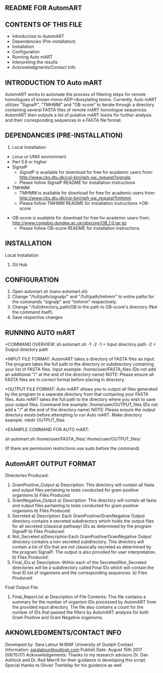 README FOR AutomART 
------------------------------------------------------------------------------------------------------------------------------------------------------------------------------------------------------

CONTENTS OF THIS FILE
------------------------------------------------------------------------------------------------------------------------------------------------------------------------------------------------------
- Introduction to AutomART
- Dependencies (Pre-installation)
- Installation
- Configuration
- Running Auto mART
- Interpreting the results 
- Acknowledgments/Contact Info

INTRODUCTION TO Auto mART
------------------------------------------------------------------------------------------------------------------------------------------------------------------------------------------------------
AutomART works to automate the process of filtering steps for remote homologues of known mono-ADP-ribosylating toxins. Currently, Auto mART utilizes "SignalP", "TMHMM" and "OB-score" to iterate through a directory containing several FASTA files of remote mART homologue sequences. AutomART then outputs a list of putative mART toxins for further analysis and their corresponding sequences in a FASTA file format. 

DEPENDANCIES (PRE-INSTALLATION)
------------------------------------------------------------------------------------------------------------------------------------------------------------------------------------------------------
1) Local Installation
* Linux or UNIX environment
* Perl 5.6 or higher
* SignalP
	- SignalP is available for download for free for academic users from: http://www.cbs.dtu.dk/cgi-bin/nph-sw_request?signalp
	- Please follow SignalP README for installation instructions
* TMHMM
	- TMHMM is available for download for free for academic users from: http://www.cbs.dtu.dk/cgi-bin/nph-sw_request?tmhmm
	- Please follow TMHMM README for installation instructions
*OB-score 
- OB-score is available for download for free for academic users from: http://www.compbio.dundee.ac.uk/obscore/OB_1.0.tar.gz
	- Please follow OB-score README for installation instructions

INSTALLATION
------------------------------------------------------------------------------------------------------------------------------------------------------------------------------------------------------
Local Installation 
1) Git Hub




CONFIGURATION
------------------------------------------------------------------------------------------------------------------------------------------------------------------------------------------------------
1) Open automart.sh (nano automart.sh)
2) Change "/full/path/signalp/" and "/full/path/tmhmm" to entire paths for the commands "signalp" and "tmhmm" respectively.
3) Change "/full/directory_path/OB to the path to OB-score's directory (Not the command itself).
4) Save respective changes

RUNNING AUTO mART 
------------------------------------------------------------------------------------------------------------------------------------------------------------------------------------------------------
*COMMAND OVERVIEW:
sh automart.sh -1 -2
-1 = Input directory path
-2 = Output directory path

*INPUT FILE FORMAT: 
AutomART takes a directory of FASTA files as input. 
The program takes the full path to the directory or subdirectory containing your list of FASTA files.
Input example: /home/user/FASTA_files (Do not add an additional "/" at the end of the directory name)
NOTE: Please ensure all FASTA files are in correct format before placing in directory. 

*OUTPUT FILE FORMAT:
Auto mART allows you to output all files generated by the program to a seperate directory from that containing your FASTA files. 
Auto mART takes the full path to the directory where you wish to save your output files. 
Command line example: /home/user/OUTPUT_files (Do not add a "/" at the end of the directory name)
NOTE: Please ensure the output directory exists before attempting to run Auto mART.
Make directory example: mkdir OUTPUT_files 

*EXAMPLE COMMAND FOR AUTO mART:

sh automart.sh /home/user/FASTA_files/ /home/user/OUTPUT_files/

(If there are permission restrictions use sudo before the command)

AutomART OUTPUT FORMAT
------------------------------------------------------------------------------------------------------------------------------------------------------------------------------------------------------
Directories Produced:
1) GramPositive_Output
	a) Description: This directory will contain all fasta and output files pertaining to tests conducted for gram positive organisms
	b) Files Produced:
2) GramNegative_Output
	a) Description: This directory will contain all fasta and output files pertaining to tests conducted for gram positive organisms
	b) Files Produced:
3) Secreted
	a) Description: Each GramPositive/GramNegative Output directory contains a secreted subdirectory which holds the output files for all secreted (classical pathway) IDs as determined by the 		program SignalP
	b) Files Produced:
4) Not_Secreted
	a)Description:Each GramPositive/GramNegative Output directory contains a non secreted subdirectory. This directory will contain a list of IDs that are not classically secreted as
	determined by the program SignalP. The output is also provided for user interpretation.
	b) Files Produced:
5) Final_IDs
	a) Description: Within each of the Secreted/Not_Secreted directories will be a subdirectory called Final IDs which will contain the final ID list of organisms and the corresponding sequences.
	b) Files Produced:

Final Output File:
1) Final_Report.txt
	a) Description of File Contents: This file contains a summary for the number of organism IDs processed by AutomART from the provided input directory. The file also contains a count for the number 		of IDs that passed the filters by AutomART analysis for both Gram Positive and Gram Negative organisms.

AKNOWLEDGMENTS/CONTACT INFO
------------------------------------------------------------------------------------------------------------------------------------------------------------------------------------------------------
Developed by: Sara Latour M.BINF University of Guelph
Contact Information: saralatour@outlook.com
Publish Date: August 15th 2017 (08/15/17)
Acknowledgements:
Thanks to my research advisors Dr. Dan Ashlock and Dr. Rod Merrill for their guidance in developing this script.
Special thanks to Olivier Tremblay for his guidance as well


